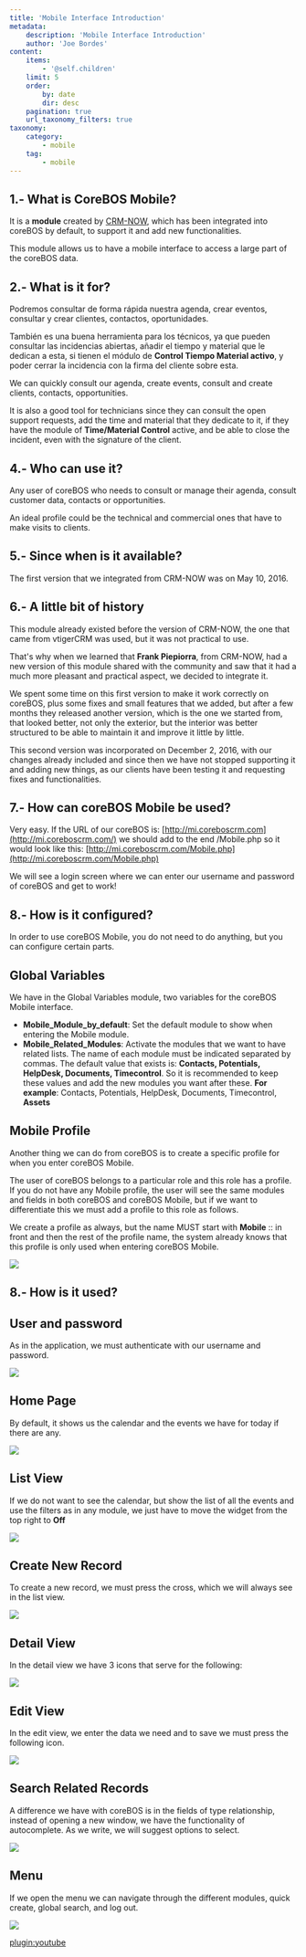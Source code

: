 ```yaml
---
title: 'Mobile Interface Introduction'
metadata:
    description: 'Mobile Interface Introduction'
    author: 'Joe Bordes'
content:
    items:
        - '@self.children'
    limit: 5
    order:
        by: date
        dir: desc
    pagination: true
    url_taxonomy_filters: true
taxonomy:
    category:
        - mobile
    tag:
        - mobile
---
```


## 1.- What is CoreBOS Mobile?

It is a **module** created by [CRM-NOW](https://www.crm-now.de/), which has been integrated into coreBOS by default, to support it and add new functionalities.

This module allows us to have a mobile interface to access a large part of the coreBOS data.

## 2.- What is it for?

Podremos consultar de forma rápida nuestra agenda, crear eventos, consultar y crear clientes, contactos, oportunidades.

También es una buena herramienta para los técnicos, ya que pueden consultar las incidencias abiertas, añadir el tiempo y material que le dedican a esta, si tienen el módulo de **Control Tiempo Material activo**, y poder cerrar la incidencia con la firma del cliente sobre esta.

We can quickly consult our agenda, create events, consult and create clients, contacts, opportunities.

It is also a good tool for technicians since they can consult the open support requests, add the time and material that they dedicate to it, if they have the module of **Time/Material Control** active, and be able to close the incident, even with the signature of the client.

## 4.- Who can use it?
Any user of coreBOS who needs to consult or manage their agenda, consult customer data, contacts or opportunities.

An ideal profile could be the technical and commercial ones that have to make visits to clients.

## 5.- Since when is it available?
The first version that we integrated from CRM-NOW was on May 10, 2016.

## 6.- A little bit of history
This module already existed before the version of CRM-NOW, the one that came from vtigerCRM was used, but it was not practical to use.

That's why when we learned that **Frank Piepiorra**, from CRM-NOW, had a new version of this module shared with the community and saw that it had a much more pleasant and practical aspect, we decided to integrate it.

We spent some time on this first version to make it work correctly on coreBOS, plus some fixes and small features that we added, but after a few months they released another version, which is the one we started from, that looked better, not only the exterior, but the interior was better structured to be able to maintain it and improve it little by little.

This second version was incorporated on December 2, 2016, with our changes already included and since then we have not stopped supporting it and adding new things, as our clients have been testing it and requesting fixes and functionalities.

## 7.- How can coreBOS Mobile be used?
Very easy. If the URL of our coreBOS is: [http://mi.coreboscrm.com](http://mi.coreboscrm.com/) we should add to the end /Mobile.php so it would look like this: [http://mi.coreboscrm.com/Mobile.php](http://mi.coreboscrm.com/Mobile.php)

We will see a login screen where we can enter our username and password of coreBOS and get to work!

## 8.- How is it configured?
In order to use coreBOS Mobile, you do not need to do anything, but you can configure certain parts.

## Global Variables
We have in the Global Variables module, two variables for the coreBOS Mobile interface.

-   **Mobile_Module_by_default**: Set the default module to show when entering the Mobile module.
-   **Mobile_Related_Modules**: Activate the modules that we want to have related lists. The name of each module must be indicated separated by commas. The default value that exists is: **Contacts, Potentials, HelpDesk, Documents, Timecontrol**. So it is recommended to keep these values ​​and add the new modules you want after these. **For example**: Contacts, Potentials, HelpDesk, Documents, Timecontrol, **Assets**

## Mobile Profile

Another thing we can do from coreBOS is to create a specific profile for when you enter coreBOS Mobile.

The user of coreBOS belongs to a particular role and this role has a profile. If you do not have any Mobile profile, the user will see the same modules and fields in both coreBOS and coreBOS Mobile, but if we want to differentiate this we must add a profile to this role as follows.

We create a profile as always, but the name MUST start with **Mobile** :: in front and then the rest of the profile name, the system already knows that this profile is only used when entering coreBOS Mobile.

![](mui_profile.png?width=100%)

## 8.- How is it used?
## User and password

As in the application, we must authenticate with our username and password.

![](mui_login.png?width=50%)

## Home Page

By default, it shows us the calendar and the events we have for today if there are any.

![](mui_calendar.png?width=50%)

## List View

If we do not want to see the calendar, but show the list of all the events and use the filters as in any module, we just have to move the widget from the top right to **Off**

![](mui_calendarlist.png?width=50%)

## Create New Record
To create a new record, we must press the cross, which we will always see in the list view.

![](mui_logincreate.png?width=10%)

## Detail View

In the detail view we have 3 icons that serve for the following:

![](mui_detailview.png?width=50%)

## Edit View

In the edit view, we enter the data we need and to save we must press the following icon.

![](mui_editview.png?width=50%)

## Search Related Records

A difference we have with coreBOS is in the fields of type relationship, instead of opening a new window, we have the functionality of autocomplete. As we write, we will suggest options to select.

![](mui_search.png?width=50%)

## Menu
If we open the menu we can navigate through the different modules, quick create, global search, and log out.

![](mui_menu.png?width=50%)

[plugin:youtube](https://youtu.be/ArXcdomoJ10)